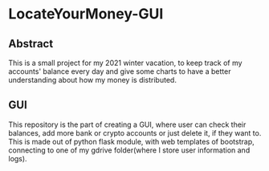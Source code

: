 # LocateYourMoney-GUI
## Abstract
This is a small project for my 2021 winter vacation, to keep track of my accounts' balance every day and give some charts to have a better understanding about how my money is distributed. 
## GUI
This repository is the part of creating a GUI, where user can check their balances, add more bank or crypto accounts or just delete it, if they want to.
This is made out of python flask module, with web templates of bootstrap, connecting to one of my gdrive folder(where I store user information and logs).

